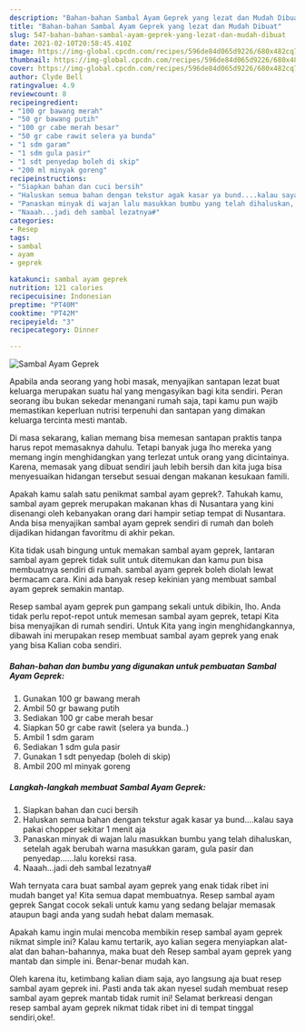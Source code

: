 ```yaml
---
description: "Bahan-bahan Sambal Ayam Geprek yang lezat dan Mudah Dibuat"
title: "Bahan-bahan Sambal Ayam Geprek yang lezat dan Mudah Dibuat"
slug: 547-bahan-bahan-sambal-ayam-geprek-yang-lezat-dan-mudah-dibuat
date: 2021-02-10T20:58:45.410Z
image: https://img-global.cpcdn.com/recipes/596de84d065d9226/680x482cq70/sambal-ayam-geprek-foto-resep-utama.jpg
thumbnail: https://img-global.cpcdn.com/recipes/596de84d065d9226/680x482cq70/sambal-ayam-geprek-foto-resep-utama.jpg
cover: https://img-global.cpcdn.com/recipes/596de84d065d9226/680x482cq70/sambal-ayam-geprek-foto-resep-utama.jpg
author: Clyde Bell
ratingvalue: 4.9
reviewcount: 8
recipeingredient:
- "100 gr bawang merah"
- "50 gr bawang putih"
- "100 gr cabe merah besar"
- "50 gr cabe rawit selera ya bunda"
- "1 sdm garam"
- "1 sdm gula pasir"
- "1 sdt penyedap boleh di skip"
- "200 ml minyak goreng"
recipeinstructions:
- "Siapkan bahan dan cuci bersih"
- "Haluskan semua bahan dengan tekstur agak kasar ya bund....kalau saya pakai chopper sekitar 1 menit aja"
- "Panaskan minyak di wajan lalu masukkan bumbu yang telah dihaluskan, setelah agak berubah warna masukkan garam, gula pasir dan penyedap......lalu koreksi rasa."
- "Naaah...jadi deh sambal lezatnya#"
categories:
- Resep
tags:
- sambal
- ayam
- geprek

katakunci: sambal ayam geprek 
nutrition: 121 calories
recipecuisine: Indonesian
preptime: "PT40M"
cooktime: "PT42M"
recipeyield: "3"
recipecategory: Dinner

---
```



![Sambal Ayam Geprek](https://img-global.cpcdn.com/recipes/596de84d065d9226/680x482cq70/sambal-ayam-geprek-foto-resep-utama.jpg)

Apabila anda seorang yang hobi masak, menyajikan santapan lezat buat keluarga merupakan suatu hal yang mengasyikan bagi kita sendiri. Peran seorang ibu bukan sekedar menangani rumah saja, tapi kamu pun wajib memastikan keperluan nutrisi terpenuhi dan santapan yang dimakan keluarga tercinta mesti mantab.

Di masa  sekarang, kalian memang bisa memesan santapan praktis tanpa harus repot memasaknya dahulu. Tetapi banyak juga lho mereka yang memang ingin menghidangkan yang terlezat untuk orang yang dicintainya. Karena, memasak yang dibuat sendiri jauh lebih bersih dan kita juga bisa menyesuaikan hidangan tersebut sesuai dengan makanan kesukaan famili. 



Apakah kamu salah satu penikmat sambal ayam geprek?. Tahukah kamu, sambal ayam geprek merupakan makanan khas di Nusantara yang kini disenangi oleh kebanyakan orang dari hampir setiap tempat di Nusantara. Anda bisa menyajikan sambal ayam geprek sendiri di rumah dan boleh dijadikan hidangan favoritmu di akhir pekan.

Kita tidak usah bingung untuk memakan sambal ayam geprek, lantaran sambal ayam geprek tidak sulit untuk ditemukan dan kamu pun bisa membuatnya sendiri di rumah. sambal ayam geprek boleh diolah lewat bermacam cara. Kini ada banyak resep kekinian yang membuat sambal ayam geprek semakin mantap.

Resep sambal ayam geprek pun gampang sekali untuk dibikin, lho. Anda tidak perlu repot-repot untuk memesan sambal ayam geprek, tetapi Kita bisa menyajikan di rumah sendiri. Untuk Kita yang ingin menghidangkannya, dibawah ini merupakan resep membuat sambal ayam geprek yang enak yang bisa Kalian coba sendiri.

<!--inarticleads1-->

##### Bahan-bahan dan bumbu yang digunakan untuk pembuatan Sambal Ayam Geprek:

1. Gunakan 100 gr bawang merah
1. Ambil 50 gr bawang putih
1. Sediakan 100 gr cabe merah besar
1. Siapkan 50 gr cabe rawit (selera ya bunda..)
1. Ambil 1 sdm garam
1. Sediakan 1 sdm gula pasir
1. Gunakan 1 sdt penyedap (boleh di skip)
1. Ambil 200 ml minyak goreng




<!--inarticleads2-->

##### Langkah-langkah membuat Sambal Ayam Geprek:

1. Siapkan bahan dan cuci bersih
1. Haluskan semua bahan dengan tekstur agak kasar ya bund....kalau saya pakai chopper sekitar 1 menit aja
1. Panaskan minyak di wajan lalu masukkan bumbu yang telah dihaluskan, setelah agak berubah warna masukkan garam, gula pasir dan penyedap......lalu koreksi rasa.
1. Naaah...jadi deh sambal lezatnya#




Wah ternyata cara buat sambal ayam geprek yang enak tidak ribet ini mudah banget ya! Kita semua dapat membuatnya. Resep sambal ayam geprek Sangat cocok sekali untuk kamu yang sedang belajar memasak ataupun bagi anda yang sudah hebat dalam memasak.

Apakah kamu ingin mulai mencoba membikin resep sambal ayam geprek nikmat simple ini? Kalau kamu tertarik, ayo kalian segera menyiapkan alat-alat dan bahan-bahannya, maka buat deh Resep sambal ayam geprek yang mantab dan simple ini. Benar-benar mudah kan. 

Oleh karena itu, ketimbang kalian diam saja, ayo langsung aja buat resep sambal ayam geprek ini. Pasti anda tak akan nyesel sudah membuat resep sambal ayam geprek mantab tidak rumit ini! Selamat berkreasi dengan resep sambal ayam geprek nikmat tidak ribet ini di tempat tinggal sendiri,oke!.

